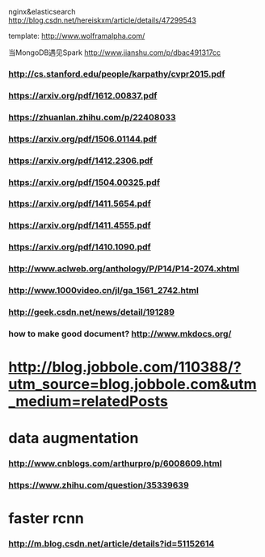 nginx&elasticsearch http://blog.csdn.net/hereiskxm/article/details/47299543


template: http://www.wolframalpha.com/

当MongoDB遇见Spark http://www.jianshu.com/p/dbac491317cc





### http://cs.stanford.edu/people/karpathy/cvpr2015.pdf
### https://arxiv.org/pdf/1612.00837.pdf
### https://zhuanlan.zhihu.com/p/22408033
### https://arxiv.org/pdf/1506.01144.pdf
### https://arxiv.org/pdf/1412.2306.pdf
### https://arxiv.org/pdf/1504.00325.pdf
### https://arxiv.org/pdf/1411.5654.pdf
### https://arxiv.org/pdf/1411.4555.pdf
### https://arxiv.org/pdf/1410.1090.pdf
### http://www.aclweb.org/anthology/P/P14/P14-2074.xhtml
### http://www.1000video.cn/jl/ga_1561_2742.html


### http://geek.csdn.net/news/detail/191289




### how to make good document? http://www.mkdocs.org/



# http://blog.jobbole.com/110388/?utm_source=blog.jobbole.com&utm_medium=relatedPosts

# data augmentation
### http://www.cnblogs.com/arthurpro/p/6008609.html
### https://www.zhihu.com/question/35339639
# faster rcnn
### http://m.blog.csdn.net/article/details?id=51152614
